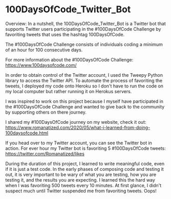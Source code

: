 # 100DaysOfCode_Twitter_Bot

Overview: In a nutshell, the 100DaysOfCode_Twitter_Bot is a Twitter bot that supports Twitter users participating in the #100DaysOfCode Challenge by favoriting tweets that uses the hashtag 100DaysOfCode. 

The #100DaysOfCode Challenge consists of individuals coding a minimum of an hour for 100 consecutive days. 

For more information about the #100DaysOfCode Challenge: https://www.100daysofcode.com/

In order to obtain control of the Twitter account, I used the Tweepy Python library to access the Twitter API. To automate the process of favoriting the tweets, I deployed my code onto Heroku so I don't have to run the code on my local computer but rather running it on Herokus servers. 

I was inspired to work on this project because I myself have participated in the #100DaysOfCode Challenge and wanted to give back to the community by supporting others on there journey.

I shared my #100DaysOfCode journey on my website, check it out: https://www.romanatized.com/2020/05/what-i-learned-from-doing-100daysofcode.html

If you head over to my Twitter account, you can see the Twitter bot in action. For ever hour my Twitter bot is favoriting 5 #100DaysOfCode tweets: https://twitter.com/Romanatized/likes

During the duration of this project, I learned to write meaningful code, even if it is just a test code. In the early phases of composing code and testing it out, it is very important to be wary of what you are testing, how you are testing it, and the results you are expecting. I learned this the hard way when I was favoriting 500 tweets every 10 minutes. At first glance, I didn't suspect much until Twitter suspended me from favoriting tweets. Oops!



